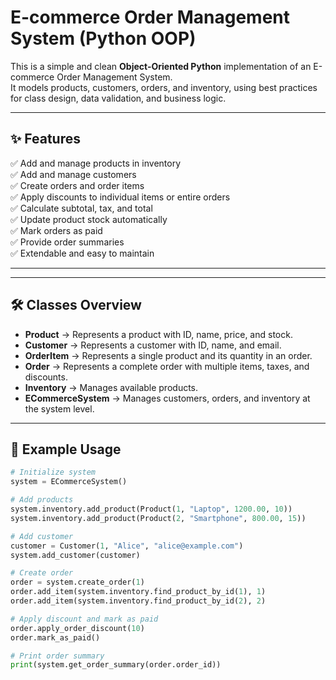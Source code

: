 # E-commerce Order Management System (Python OOP)

This is a simple and clean **Object-Oriented Python** implementation of an E-commerce Order Management System.  
It models products, customers, orders, and inventory, using best practices for class design, data validation, and business logic.

---

## ✨ Features

✅ Add and manage products in inventory  
✅ Add and manage customers  
✅ Create orders and order items  
✅ Apply discounts to individual items or entire orders  
✅ Calculate subtotal, tax, and total  
✅ Update product stock automatically  
✅ Mark orders as paid  
✅ Provide order summaries  
✅ Extendable and easy to maintain

---



---

## 🛠 Classes Overview

- **Product** → Represents a product with ID, name, price, and stock.
- **Customer** → Represents a customer with ID, name, and email.
- **OrderItem** → Represents a single product and its quantity in an order.
- **Order** → Represents a complete order with multiple items, taxes, and discounts.
- **Inventory** → Manages available products.
- **ECommerceSystem** → Manages customers, orders, and inventory at the system level.

---

## 🚀 Example Usage

```python
# Initialize system
system = ECommerceSystem()

# Add products
system.inventory.add_product(Product(1, "Laptop", 1200.00, 10))
system.inventory.add_product(Product(2, "Smartphone", 800.00, 15))

# Add customer
customer = Customer(1, "Alice", "alice@example.com")
system.add_customer(customer)

# Create order
order = system.create_order(1)
order.add_item(system.inventory.find_product_by_id(1), 1)
order.add_item(system.inventory.find_product_by_id(2), 2)

# Apply discount and mark as paid
order.apply_order_discount(10)
order.mark_as_paid()

# Print order summary
print(system.get_order_summary(order.order_id))
